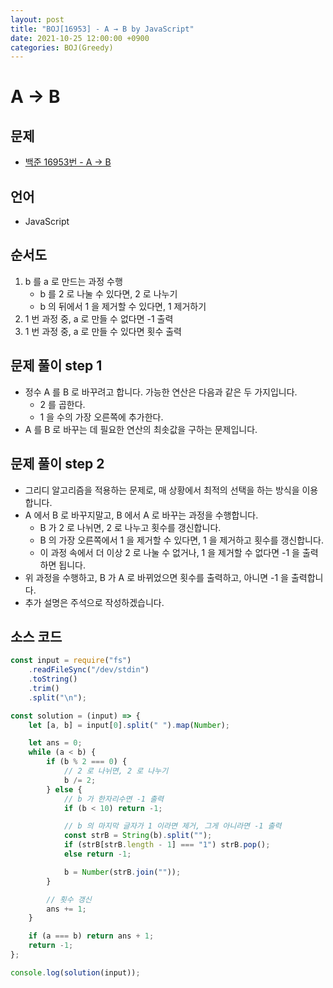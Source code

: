 ```yaml
---
layout: post
title: "BOJ[16953] - A → B by JavaScript"
date: 2021-10-25 12:00:00 +0900
categories: BOJ(Greedy)
---
```


# A → B

## 문제

- [백준 16953번 - A → B](https://www.acmicpc.net/problem/16953)

## 언어

- JavaScript

## 순서도

1. b 를 a 로 만드는 과정 수행
   - b 를 2 로 나눌 수 있다면, 2 로 나누기
   - b 의 뒤에서 1 을 제거할 수 있다면, 1 제거하기
2. 1 번 과정 중, a 로 만들 수 없다면 -1 출력
3. 1 번 과정 중, a 로 만들 수 있다면 횟수 출력

## 문제 풀이 step 1

- 정수 A 를 B 로 바꾸려고 합니다. 가능한 연산은 다음과 같은 두 가지입니다.
  - 2 를 곱한다.
  - 1 을 수의 가장 오른쪽에 추가한다.
- A 를 B 로 바꾸는 데 필요한 연산의 최솟값을 구하는 문제입니다.

## 문제 풀이 step 2

- 그리디 알고리즘을 적용하는 문제로, 매 상황에서 최적의 선택을 하는 방식을 이용합니다.
- A 에서 B 로 바꾸지말고, B 에서 A 로 바꾸는 과정을 수행합니다.
  - B 가 2 로 나뉘면, 2 로 나누고 횟수를 갱신합니다.
  - B 의 가장 오른쪽에서 1 을 제거할 수 있다면, 1 을 제거하고 횟수를 갱신합니다.
  - 이 과정 속에서 더 이상 2 로 나눌 수 없거나, 1 을 제거할 수 없다면 -1 을 출력하면 됩니다.
- 위 과정을 수행하고, B 가 A 로 바뀌었으면 횟수를 출력하고, 아니면 -1 을 출력합니다.
- 추가 설명은 주석으로 작성하겠습니다.

## 소스 코드

```javascript
const input = require("fs")
	.readFileSync("/dev/stdin")
	.toString()
	.trim()
	.split("\n");

const solution = (input) => {
	let [a, b] = input[0].split(" ").map(Number);

	let ans = 0;
	while (a < b) {
		if (b % 2 === 0) {
			// 2 로 나뉘면, 2 로 나누기
			b /= 2;
		} else {
			// b 가 한자리수면 -1 출력
			if (b < 10) return -1;

			// b 의 마지막 글자가 1 이라면 제거, 그게 아니라면 -1 출력
			const strB = String(b).split("");
			if (strB[strB.length - 1] === "1") strB.pop();
			else return -1;

			b = Number(strB.join(""));
		}

		// 횟수 갱신
		ans += 1;
	}

	if (a === b) return ans + 1;
	return -1;
};

console.log(solution(input));
```
